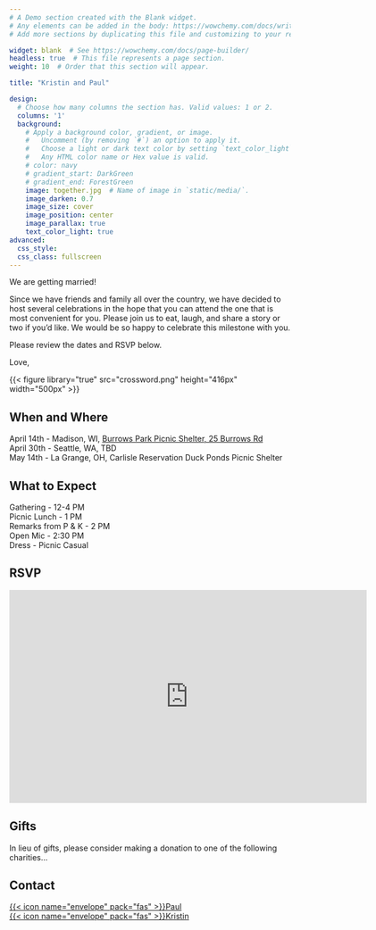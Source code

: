 ```yaml
---
# A Demo section created with the Blank widget.
# Any elements can be added in the body: https://wowchemy.com/docs/writing-markdown-latex/
# Add more sections by duplicating this file and customizing to your requirements.

widget: blank  # See https://wowchemy.com/docs/page-builder/
headless: true  # This file represents a page section.
weight: 10  # Order that this section will appear.

title: "Kristin and Paul"

design:
  # Choose how many columns the section has. Valid values: 1 or 2.
  columns: '1'
  background:
    # Apply a background color, gradient, or image.
    #   Uncomment (by removing `#`) an option to apply it.
    #   Choose a light or dark text color by setting `text_color_light`.
    #   Any HTML color name or Hex value is valid.
    # color: navy
    # gradient_start: DarkGreen
    # gradient_end: ForestGreen
    image: together.jpg  # Name of image in `static/media/`.
    image_darken: 0.7
    image_size: cover
    image_position: center
    image_parallax: true
    text_color_light: true
advanced:
  css_style:
  css_class: fullscreen
---
```


We are getting married! 

Since we have friends and family all over the country, we have decided to host several celebrations in the hope that you can attend the one that is most convenient for you. Please join us to eat, laugh, and share a story or two if you’d like. We would be so happy to celebrate this milestone with you.

Please review the dates and RSVP below.

Love,

{{< figure library="true" src="crossword.png" height="416px" width="500px" >}}

## When and Where

April 14th  - Madison, WI, [Burrows Park Picnic Shelter, 25 Burrows Rd](https://www.cityofmadison.com/parks/find-a-park/park.cfm?id=1148)
\
April 30th  - Seattle, WA, TBD
\
May 14th - La Grange, OH, Carlisle Reservation Duck Ponds Picnic Shelter

## What to Expect

Gathering - 12-4 PM
\
Picnic Lunch - 1 PM
\
Remarks from P & K - 2 PM
\
Open Mic - 2:30 PM
\
Dress - Picnic Casual

## RSVP

<iframe src="https://docs.google.com/forms/d/e/1FAIpQLSdfxuE2TDNIwbKIMo-Rt_qj1Pm84oSx4iYTWS2GIvHCyeHPrQ/viewform?embedded=true" width="640" height="382" frameborder="0" marginheight="0" marginwidth="0">Loading…</iframe>

## Gifts

In lieu of gifts, please consider making a donation to one of the following charities...

## Contact

[{{< icon name="envelope" pack="fas" >}}Paul](mailto:paul.boehnlein@gmail.com)
\
[{{< icon name="envelope" pack="fas" >}}Kristin](mailto:kbraziun@gmail.com)
